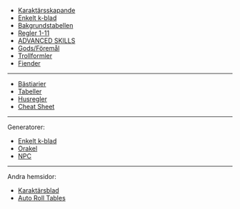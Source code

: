 - [Karaktärsskapande](karaktärsskapande.md)
- [Enkelt k-blad](karaktarsgenerator.md)
- [Bakgrundstabellen](bakgrundstabellen.md)
- [Regler 1-11](regler1-11.md)
- [ADVANCED SKILLS](avanceradeSKILL.md)
- [Gods/Föremål](gods.md)
- [Trollformler](trollformler.md)
- [Fiender](fiender.md)
---  
- [Bästiarier](odjur.md)
- [Tabeller](tabeller.md)
- [Husregler](husregler.md)
- [Cheat Sheet](cheatsheet.md)
---
Generatorer:
- [Enkelt k-blad](karaktarsgenerator.md)
- [Orakel](orakel/orakel.md) 
- [NPC](npc/npcgen.md)
---
Andra hemsidor:
- [Karaktärsblad](http://candy-thistle.surge.sh/)
- [Auto Roll Tables](https://autorolltables.github.io/)